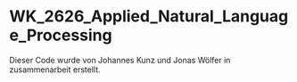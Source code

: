 # WK_2626_Applied_Natural_Language_Processing
Dieser Code wurde von Johannes Kunz und Jonas Wölfer in zusammenarbeit erstellt.